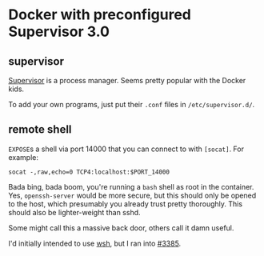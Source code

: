 # Docker with preconfigured Supervisor 3.0

## supervisor

[Supervisor] is a process manager.  Seems pretty popular with the Docker kids.

To add your own programs, just put their `.conf` files in `/etc/supervisor.d/`.

## remote shell

`EXPOSE`s a shell via port 14000 that you can connect to with `[socat]`.  For
example:

    socat -,raw,echo=0 TCP4:localhost:$PORT_14000

Bada bing, bada boom, you're running a `bash` shell as root in the container.
Yes, `openssh-server` would be more secure, but this should only be opened to
the host, which presumably you already trust pretty thoroughly.  This should
also be lighter-weight than sshd.

Some might call this a massive back door, others call it damn useful.

I'd initially intended to use [wsh], but I ran into [#3385].

[socat]: http://www.dest-unreach.org/socat/
[Supervisor]: http://supervisord.org/
[wsh]: https://github.com/chenyf/wsh
[#3385]: https://github.com/dotcloud/docker/issues/3385
